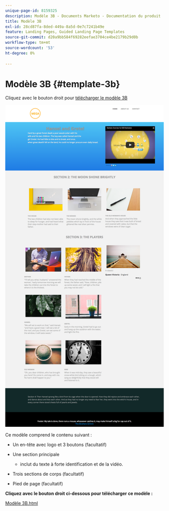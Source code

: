 ```yaml
---
unique-page-id: 8159325
description: Modèle 3B - Documents Marketo - Documentation du produit
title: Modèle 3B
exl-id: 28cd87fa-8ded-449a-8a5d-0e7c7241b49e
feature: Landing Pages, Guided Landing Page Templates
source-git-commit: d20a9bb584f69282eefae3704ce4be2179b29d0b
workflow-type: tm+mt
source-wordcount: '53'
ht-degree: 0%

---
```


# Modèle 3B {#template-3b}

Cliquez avec le bouton droit pour [télécharger le modèle 3B](https://experienceleague.adobe.com/landing/marketo/lp-templates/template-3b.html?lang=fr)

![](assets/image2015-6-15-11-3a11-3a30.png)

Ce modèle comprend le contenu suivant :

* Un en-tête avec logo et 3 boutons (facultatif)
* Une section principale

   * inclut du texte à forte identification et de la vidéo.

* Trois sections de corps (facultatif)
* Pied de page (facultatif)

**Cliquez avec le bouton droit ci-dessous pour télécharger ce modèle :**

[Modèle 3B.html](https://experienceleague.adobe.com/landing/marketo/lp-templates/template-3b.html?lang=fr)
